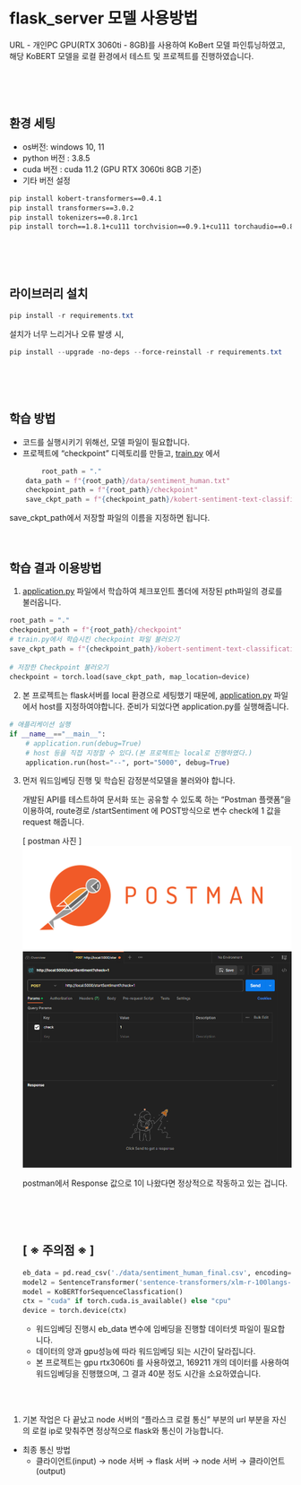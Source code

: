 # flask_server 모델 사용방법
URL
      - 개인PC GPU(RTX 3060ti - 8GB)를 사용하여 KoBert 모델 파인튜닝하였고, 해당 KoBERT 모델을 로컬 환경에서 테스트 및 프로젝트를 진행하였습니다.
  
  <br><br><br>
## 환경 세팅
- os버전: windows 10, 11
- python 버전 : 3.8.5
- cuda 버전 : cuda 11.2 (GPU RTX 3060ti 8GB 기준)
- 기타 버전 설정

```bash
pip install kobert-transformers==0.4.1
pip install transformers==3.0.2
pip install tokenizers==0.8.1rc1
pip install torch==1.8.1+cu111 torchvision==0.9.1+cu111 torchaudio==0.8.1 -f https://download.pytorch.org/whl/torch_stable.html
```

<br><br><br>
## 라이브러리 설치

```powershell
pip install -r requirements.txt
```

설치가 너무 느리거나 오류 발생 시,

```powershell
pip install --upgrade -no-deps --force-reinstall -r requirements.txt
```
<br><br><br>

## 학습 방법
- 코드를 실행시키기 위해선, 모델 파일이 필요합니다.
- 프로젝트에 “checkpoint” 디렉토리를 만들고, [train.py](http://train.py) 에서

```python
		root_path = "."
    data_path = f"{root_path}/data/sentiment_human.txt"
    checkpoint_path = f"{root_path}/checkpoint"
    save_ckpt_path = f"{checkpoint_path}/kobert-sentiment-text-classification.pth"
```

save_ckpt_path에서 저장할 파일의 이름을 지정하면 됩니다.
<br><br><br>
## 학습 결과 이용방법
1. [application.py](http://application.py) 파일에서 학습하여 체크포인트 폴더에 저장된 pth파일의 경로를 불러옵니다.

```python
root_path = "."
checkpoint_path = f"{root_path}/checkpoint"
# train.py에서 학습시킨 checkpoint 파일 불러오기
save_ckpt_path = f"{checkpoint_path}/kobert-sentiment-text-classification.pth"

# 저장한 Checkpoint 불러오기
checkpoint = torch.load(save_ckpt_path, map_location=device)
```

2. 본 프로젝트는 flask서버를 local 환경으로 세팅했기 때문에, [application.py](http://application.py) 파일에서 host를 지정하여야합니다. 준비가 되었다면 application.py를 실행해줍니다.

```python
# 애플리케이션 실행
if __name__=="__main__":
    # application.run(debug=True)
    # host 등을 직접 지정할 수 있다.(본 프로젝트는 local로 진행하였다.)
    application.run(host="--", port="5000", debug=True)
```

3. 먼저 워드임베딩 진행 및 학습된 감정분석모델을 불러와야 합니다.
    
    개발된 API를 테스트하여 문서화 또는 공유할 수 있도록 하는 “Postman 플랫폼”을 이용하여, route경로 /startSentiment 에 POST방식으로 변수 check에 1 값을 request 해줍니다.
    
    [ postman 사진 ]
    <img width="" height="" src="../READMEData/sample3.png"></img>
    <img width="" height="" src="../READMEData/sample4.png"></img>
    
    postman에서 Response 값으로 1이 나왔다면 정상적으로 작동하고 있는 겁니다.
    

    <br><br><br>
    ## [ ※ 주의점 ※ ]
    
    ```python
    eb_data = pd.read_csv('./data/sentiment_human_final.csv', encoding='utf-8')
    model2 = SentenceTransformer('sentence-transformers/xlm-r-100langs-bert-base-nli-stsb-mean-tokens')
    model = KoBERTforSequenceClassfication()
    ctx = "cuda" if torch.cuda.is_available() else "cpu"
    device = torch.device(ctx)
    ```
    
    - 워드임베딩 진행시 eb_data 변수에 임베딩을 진행할 데이터셋 파일이 필요합니다.
    - 데이터의 양과 gpu성능에 따라 워드임베딩 되는 시간이 달라집니다.
    - 본 프로젝트는 gpu rtx3060ti 를 사용하였고, 169211 개의 데이터를 사용하여 워드임베딩을 진행했으며, 그 결과 40분 정도 시간을 소요하였습니다.
  
  <br><br>
    
1. 기본 작업은 다 끝났고 node 서버의 “플라스크 로컬 통신” 부분의 url 부분을 자신의 로컬 ip로 맞춰주면 정상적으로 flask와 통신이 가능합니다.

  - 최종 통신 방법
      - 클라이언트(input) → node 서버 → flask 서버 → node 서버 → 클라이언트(output)
